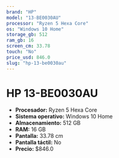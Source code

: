 ```yaml
---
brand: "HP"
model: "13-BE0030AU"
processor: "Ryzen 5 Hexa Core"
os: "Windows 10 Home"
storage_gb: 512
ram_gb: 16
screen_cm: 33.78
touch: "No"
price_usd: 846.0
slug: "hp-13-be0030au"
---
```


# HP 13-BE0030AU

- **Procesador:** Ryzen 5 Hexa Core
- **Sistema operativo:** Windows 10 Home
- **Almacenamiento:** 512 GB
- **RAM:** 16 GB
- **Pantalla:** 33.78 cm
- **Pantalla táctil:** No
- **Precio:** $846.0
